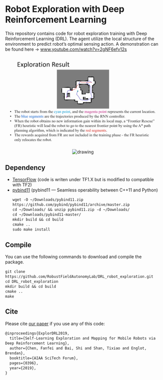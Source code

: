 # Robot Exploration with Deep Reinforcement Learning
This repository contains code for robot exploration training with Deep Reinforcement Learning (DRL). The agent utilize the local structure of the environment to predict robot’s optimal sensing action. A demonstration can be found here -> www.youtube.com/watch?v=2gNF6efv12s

<p align='center'>
    <img src="/doc/exploration.png" alt="drawing" width="1000"/>
</p>

<p align='center'>
    <img src="/doc/policy.gif" alt="drawing" width="1000"/>
</p>

## Dependency

- [TensorFlow](https://www.tensorflow.org/install) (code is writen under TF1.X but is modified to compatible with TF2)
- [pybind11](https://github.com/pybind/pybind11) (pybind11 — Seamless operability between C++11 and Python)
  ```
  wget -O ~/Downloads/pybind11.zip https://github.com/pybind/pybind11/archive/master.zip
  cd ~/Downloads/ && unzip pybind11.zip -d ~/Downloads/
  cd ~/Downloads/pybind11-master/
  mkdir build && cd build
  cmake ..
  sudo make install
  ```
## Compile

You can use the following commands to download and compile the package.

```
git clone https://github.com/RobustFieldAutonomyLab/DRL_robot_exploration.git
cd DRL_robot_exploration
mkdir build && cd build
cmake ..
make
```

## Cite

Please cite [our paper](https://www.researchgate.net/profile/Fanfei_Chen/publication/330200308_Self-Learning_Exploration_and_Mapping_for_Mobile_Robots_via_Deep_Reinforcement_Learning/links/5d6e7ad4a6fdccf93d381d2e/Self-Learning-Exploration-and-Mapping-for-Mobile-Robots-via-Deep-Reinforcement-Learning.pdf) if you use any of this code: 
```
@inproceedings{ExplorDRL2019,
  title={Self-Learning Exploration and Mapping for Mobile Robots via Deep Reinforcement Learning},
  author={Chen, Fanfei and Bai, Shi and Shan, Tixiao and Englot, Brendan},
  booktitle={AIAA SciTech Forum},
  pages={0396},
  year={2019},
}
```
